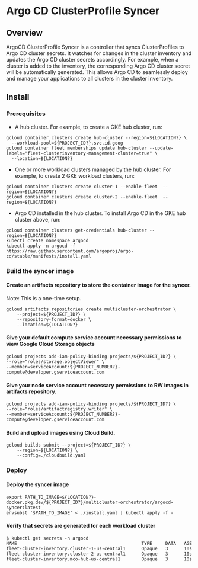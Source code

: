 # Argo CD ClusterProfile Syncer

## Overview
ArgoCD ClusterProfile Syncer is a controller that syncs ClusterProfiles to Argo CD cluster secrets. It watches for changes in the cluster inventory and updates the Argo CD cluster secrets accordingly. For example, when a cluster is added to the inventory, the corresponding Argo CD cluster secret will be automatically generated. This allows Argo CD to seamlessly deploy and manage your applications to all clusters in the cluster inventory.

## Install

### Prerequisites
- A hub cluster. For example, to create a GKE hub cluster, run:
```shell
gcloud container clusters create hub-cluster --region=${LOCATION?} \
  --workload-pool=${PROJECT_ID?}.svc.id.goog
gcloud container fleet memberships update hub-cluster --update-labels="fleet-clusterinventory-management-cluster=true" \
  --location=${LOCATION?}
```
- One or more workload clusters managed by the hub cluster. For example, to create 2 GKE workload clusters, run:
```shell
gcloud container clusters create cluster-1 --enable-fleet  --region=${LOCATION?}
gcloud container clusters create cluster-2 --enable-fleet  --region=${LOCATION?}
```
- Argo CD installed in the hub cluster. To install Argo CD in the GKE hub cluster above, run:
```shell
gcloud container clusters get-credentials hub-cluster --region=${LOCATION?}
kubectl create namespace argocd
kubectl apply -n argocd -f https://raw.githubusercontent.com/argoproj/argo-cd/stable/manifests/install.yaml
```

### Build the syncer image

#### Create an artifacts repository to store the container image for the syncer.

Note: This is a one-time setup.

```shell
gcloud artifacts repositories create multicluster-orchestrator \
    --project=${PROJECT_ID?} \
    --repository-format=docker \
    --location=${LOCATION?}
```

#### Give your default compute service account necessary permissions to view Google Cloud Storage objects

```shell
gcloud projects add-iam-policy-binding projects/${PROJECT_ID?} \
--role="roles/storage.objectViewer" \
--member=serviceAccount:${PROJECT_NUMBER?}-compute@developer.gserviceaccount.com
```

#### Give your node service account necessary permissions to RW images in artifacts repository.

```shell
gcloud projects add-iam-policy-binding projects/${PROJECT_ID?} \
--role="roles/artifactregistry.writer" \
--member=serviceAccount:${PROJECT_NUMBER?}-compute@developer.gserviceaccount.com
```

#### Build and upload images using Cloud Build.

```shell
gcloud builds submit --project=${PROJECT_ID?} \
    --region=${LOCATION?} \
    --config=./cloudbuild.yaml
```

### Deploy

#### Deploy the syncer image

```shell
export PATH_TO_IMAGE=${LOCATION?}-docker.pkg.dev/${PROJECT_ID?}/multicluster-orchestrator/argocd-syncer:latest
envsubst '$PATH_TO_IMAGE' < ./install.yaml | kubectl apply -f -
```

#### Verify that secrets are generated for each workload cluster
```shell
$ kubectl get secrets -n argocd 
NAME                                               TYPE     DATA   AGE
fleet-cluster-inventory.cluster-1-us-central1      Opaque   3      10s
fleet-cluster-inventory.cluster-2-us-central1      Opaque   3      10s
fleet-cluster-inventory.mco-hub-us-central1        Opaque   3      10s
```
